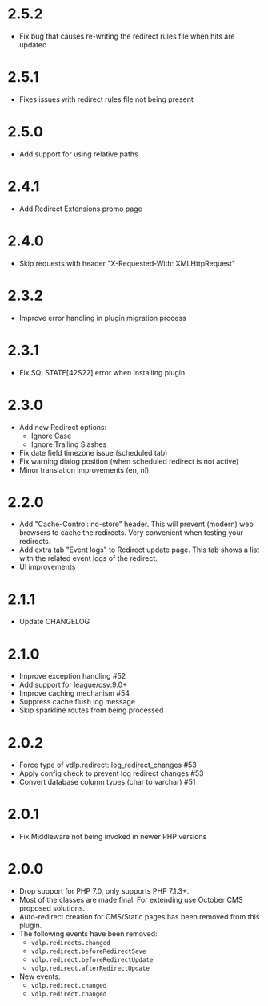 # 2.5.2

* Fix bug that causes re-writing the redirect rules file when hits are updated

# 2.5.1

* Fixes issues with redirect rules file not being present

# 2.5.0

* Add support for using relative paths

# 2.4.1

* Add Redirect Extensions promo page

# 2.4.0

* Skip requests with header "X-Requested-With: XMLHttpRequest"

# 2.3.2

* Improve error handling in plugin migration process

# 2.3.1

* Fix SQLSTATE[42S22] error when installing plugin

# 2.3.0

* Add new Redirect options:
    * Ignore Case
    * Ignore Trailing Slashes
* Fix date field timezone issue (scheduled tab)
* Fix warning dialog position (when scheduled redirect is not active)
* Minor translation improvements (en, nl).

# 2.2.0

* Add "Cache-Control: no-store" header. This will prevent (modern) web browsers to cache the redirects. Very convenient when testing your redirects.
* Add extra tab "Event logs" to Redirect update page. This tab shows a list with the related event logs of the redirect.
* UI improvements

# 2.1.1

* Update CHANGELOG

# 2.1.0

* Improve exception handling #52
* Add support for league/csv:9.0+
* Improve caching mechanism #54
* Suppress cache flush log message
* Skip sparkline routes from being processed

# 2.0.2

* Force type of vdlp.redirect::log_redirect_changes #53
* Apply config check to prevent log redirect changes #53
* Convert database column types (char to varchar) #51

# 2.0.1

* Fix Middleware not being invoked in newer PHP versions

# 2.0.0

* Drop support for PHP 7.0, only supports PHP 7.1.3+.
* Most of the classes are made final. For extending use October CMS proposed solutions.
* Auto-redirect creation for CMS/Static pages has been removed from this plugin.
* The following events have been removed:
    * `vdlp.redirects.changed`
    * `vdlp.redirect.beforeRedirectSave`
    * `vdlp.redirect.beforeRedirectUpdate`
    * `vdlp.redirect.afterRedirectUpdate`
* New events:
    * `vdlp.redirect.changed`
    * `vdlp.redirect.changed`
